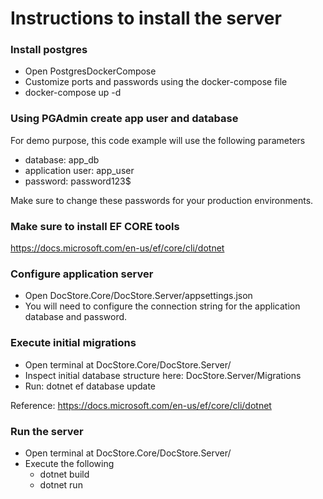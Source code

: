 ﻿
# Instructions to install the server

### Install postgres
- Open PostgresDockerCompose
- Customize ports and passwords using the docker-compose file
- docker-compose up -d

### Using PGAdmin create app user and database

For demo purpose, this code example will use the following parameters
- database: app_db
- application user: app_user
- password: password123$

Make sure to change these passwords for your production environments.

### Make sure to install EF CORE tools

https://docs.microsoft.com/en-us/ef/core/cli/dotnet

### Configure application server
- Open DocStore.Core/DocStore.Server/appsettings.json
- You will need to configure the connection string for the application database and password.

### Execute initial migrations

- Open terminal at DocStore.Core/DocStore.Server/
- Inspect initial database structure here: DocStore.Server/Migrations
- Run: dotnet ef database update

Reference: https://docs.microsoft.com/en-us/ef/core/cli/dotnet

### Run the server

- Open terminal at DocStore.Core/DocStore.Server/
- Execute the following
    - dotnet build
    - dotnet run



